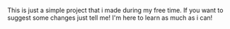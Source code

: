 This is just a simple project that i made during my free time. 
If you want to suggest some changes just tell me! I'm here to learn as much as i can!
